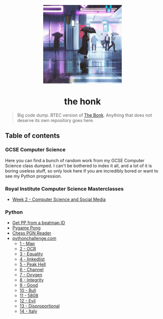 <!--suppress HtmlDeprecatedAttribute -->
<div align="center">
    <img height="256" src="https://raw.githubusercontent.com/newtykins/the-honk/main/readme.png" alt="">
    <h1>the honk</h1>
</div>

> Big code dump. BTEC version of [The Bonk](https://github.com/GD-NTB/the-bonk). Anything that does not deserve its own repository goes here.

## Table of contents

### GCSE Computer Science

Here you can find a bunch of random work from my GCSE Computer Science class dumped. I can't be bothered to index it all, and a lot of it is boring useless stuff, so only look here if you are incredibly bored or want to see my Python progression.

### Royal Institute Computer Science Masterclasses

- [Week 2 - Computer Science and Social Media](royal%20institute%20computer%20science%20masterclasses/computer%20science%20and%20social%20media)

### Python

- [Get PP from a beatmap ID](python/pp%20from%20beatmap%20id)
- [Pygame Pong](python/pygame%20pong)
- [Chess PGN Reader](python/chess%20pgn%20reader)
- [pythonchallenge.com](python/pythonchallenge.com)
    - [1 - Map](python/pythonchallenge.com/1%20-%20Map.py)
    - [2 - OCR](python/pythonchallenge.com/2%20-%20OCR.py)
    - [3 - Equality](python/pythonchallenge.com/3%20-%20Equality.py)
    - [4 - linkedlist](python/pythonchallenge.com/4%20-%20linkedlist.py)
    - [5 - Peak Hell](python/pythonchallenge.com/5%20-%20Peak%20Hell.py)
    - [6 - Channel](python/pythonchallenge.com/6%20-%20Channel.py)
    - [7 - Oxygen](python/pythonchallenge.com/7%20-%20Oxygen.py)
    - [8 - Integrity](python/pythonchallenge.com/8%20-%20Integrity.py)
    - [9 - Good](python/pythonchallenge.com/9%20-%20Good.py)
    - [10 - Bull](python/pythonchallenge.com/10%20-%20Bull.py)
    - [11 - 5808](python/pythonchallenge.com/11%20-%205808.py)
    - [12 - Evil](python/pythonchallenge.com/12%20-%20Evil.py)
    - [13 - Disproportional](python/pythonchallenge.com/13%20-%20Disproportional.py)
    - [14 - Italy](python/pythonchallenge.com/14%20-%20Italy.py)
